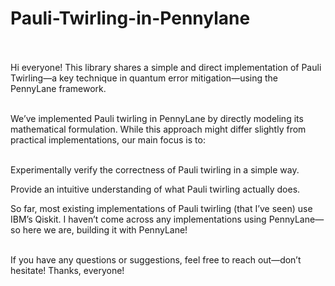 # Pauli-Twirling-in-Pennylane <br> <br>

Hi everyone! This library shares a simple and direct implementation of Pauli Twirling—a key technique in quantum error mitigation—using the PennyLane framework.<br> <br>

We’ve implemented Pauli twirling in PennyLane by directly modeling its mathematical formulation. While this approach might differ slightly from practical implementations, our main focus is to:<br> <br>

Experimentally verify the correctness of Pauli twirling in a simple way.<br>

Provide an intuitive understanding of what Pauli twirling actually does.<br>

So far, most existing implementations of Pauli twirling (that I’ve seen) use IBM’s Qiskit. I haven’t come across any implementations using PennyLane—so here we are, building it with PennyLane!<br> <br>

If you have any questions or suggestions, feel free to reach out—don’t hesitate! Thanks, everyone!
